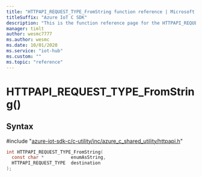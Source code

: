 ```yaml
---                             
title: "HTTPAPI_REQUEST_TYPE_FromString function reference | Microsoft Docs" 
titleSuffix: "Azure IoT C SDK"            
description: "This is the function reference page for the HTTPAPI_REQUEST_TYPE_FromString() function in the Azure IoT C SDK. This SDK is used with Azure IoT Hub and Azure IoT Hub Device Provisioning Service"            
manager: timlt                 
author: wesmc7777              
ms.author: wesmc               
ms.date: 10/01/2020                    
ms.service: "iot-hub"             
ms.custom: ""                
ms.topic: "reference"        
---                            
```


# HTTPAPI_REQUEST_TYPE_FromString()

## Syntax

\#include "[azure-iot-sdk-c/c-utility/inc/azure_c_shared_utility/httpapi.h](../httpapi-h.md)"  
```C
int HTTPAPI_REQUEST_TYPE_FromString(
  const char *          enumAsString,
  HTTPAPI_REQUEST_TYPE  destination
);
```


